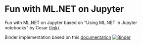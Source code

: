 # Fun with ML.NET on Jupyter
Fun with ML.NET on Jupyter based on "Using ML.NET in Jupyter notebooks" by Cesar ([link](https://devblogs.microsoft.com/cesardelatorre/using-ml-net-in-jupyter-notebooks/)).

Binder implementation based on this [documentation](https://github.com/dotnet/interactive/blob/main/docs/CreateBinder.md)
[![Binder](https://mybinder.org/badge_logo.svg)](https://mybinder.org/v2/gh/dawidwekwejt/fun-with-mlnet-on-jupyter/master?urlpath=lab)